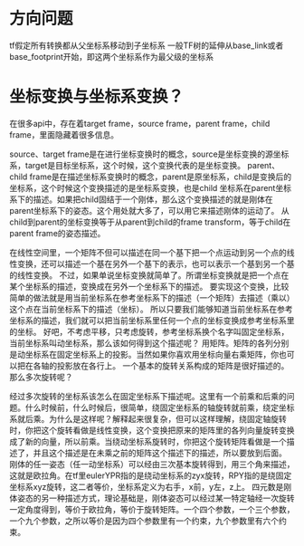 # 方向问题
tf假定所有转换都从父坐标系移动到子坐标系
一般TF树的延伸从base_link或者base_footprint开始，即这两个坐标系作为最父级的坐标系

# 坐标变换与坐标系变换？
在很多api中，存在着target frame，source frame，parent frame，child frame，里面隐藏着很多信息。

source、target frame是在进行坐标变换时的概念，source是坐标变换的源坐标系，target是目标坐标系，这个时候，这个变换代表的是坐标变换。
parent、child frame是在描述坐标系变换时的概念，parent是原坐标系，child是变换后的坐标系，这个时候这个变换描述的是坐标系变换，也是child
坐标系在parent坐标系下的描述。如果把child固结于一个刚体，那么这个变换描述的就是刚体在parent坐标系下的姿态。这个用处就大多了，可以用它来描述刚体的运动了。
从child到parent的坐标变换等于从parent到child的frame transform，等于child在parent frame的姿态描述。

在线性空间里，一个矩阵不但可以描述在同一个基下把一个点运动到另一个点的线性变换，还可以描述一个基在另外一个基下的表示，也可以表示一个基到另一个基的线性变换。
不过，如果单说坐标变换就简单了。所谓坐标变换就是把一个点在某个坐标系的描述，变换成在另外一个坐标系下的描述。
要实现这个变换，比较简单的做法就是用当前坐标系在参考坐标系下的描述（一个矩阵）去描述（乘以）这个点在当前坐标系下的描述（坐标）。
所以只要我们能够知道当前坐标系在参考坐标系的描述，我们就可以把当前坐标系里任何一个点的坐标变换成参考坐标系里的坐标。
好吧，不考虑平移，只考虑旋转，参考坐标系换个名字叫固定坐标系，当前坐标系叫动坐标系，那么该如何得到这个描述呢？
用矩阵。矩阵的各列分别是动坐标系在固定坐标系上的投影。当然如果你喜欢用坐标向量右乘矩阵，你也可以把在各轴的投影放在各行上。
一个基本的旋转关系构成的矩阵是很好描述的。那么多次旋转呢？


经过多次旋转的坐标系该怎么在固定坐标系下描述呢。这里有一个前乘和后乘的问题。什么时候前，什么时候后，很简单，绕固定坐标系的轴旋转就前乘，绕定坐标系就后乘。为什么是这样呢？解释起来很复杂，但可以这样理解，绕固定轴旋转时，你把这个旋转看做是线性变换，这个变换把原来的矩阵里的各列向量旋转变换成了新的向量，所以前乘。当绕动坐标系旋转时，你把这个旋转矩阵看做是一个描述了，并且这个描述是在未乘之前的矩阵这个描述下的描述，所以要放到后面。
刚体的任一姿态（任一动坐标系）可以经由三次基本旋转得到，用三个角来描述，这就是欧拉角。在tf里eulerYPR指的是绕动坐标系的zyx旋转，RPY指的是绕固定坐标系xyz旋转，这二者等价，坐标系定义为右手，x前，y左，z上。
四元数是刚体姿态的另一种描述方式，理论基础是，刚体姿态可以经过某一特定轴经一次旋转一定角度得到，等价于欧拉角，等价于旋转矩阵。一个四个参数，一个三个参数，一个九个参数，之所以等价是因为四个参数里有一个约束，九个参数里有六个约束。
